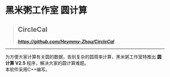 # 黑米粥工作室 圆计算  
> ## CircleCal  
> **_https://github.com/Heymmy-Zhou/CircleCal_**  
***
为方便大家计算有关圆的数据，告别复杂的圆周率计算，黑米粥工作室特推出 **圆计算 V2.5** 程序，解决大家的圆计算难题。  
本软件采用C++编写。
